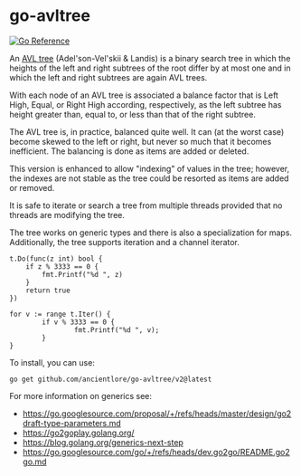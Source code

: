 # go-avltree

[![Go Reference](https://pkg.go.dev/badge/github.com/ancientlore/go-avltree/v2.svg)](https://pkg.go.dev/github.com/ancientlore/go-avltree/v2)

An [AVL tree](http://en.wikipedia.org/wiki/AVL_tree) (Adel'son-Vel'skii & Landis) is a binary search tree in which the heights of the left and right subtrees of the root differ by at most one and in which the left and right subtrees are again AVL trees.

With each node of an AVL tree is associated a balance factor that is Left High, Equal, or Right High according, respectively, as the left subtree has height greater than, equal to, or less than that of the right subtree.

The AVL tree is, in practice, balanced quite well. It can (at the worst case) become skewed to the left or right, but never so much that it becomes inefficient. The balancing is done as items are added or deleted.

This version is enhanced to allow "indexing" of values in the tree; however, the indexes are not stable as the tree could be resorted as items are added or removed.

It is safe to iterate or search a tree from multiple threads provided that no threads are modifying the tree.

The tree works on generic types and there is also a specialization for maps. Additionally, the tree supports iteration and a channel iterator.

	t.Do(func(z int) bool {
		if z % 3333 == 0 {
			fmt.Printf("%d ", z)
		}
		return true
	})

	for v := range t.Iter() {
        	if v % 3333 == 0 {
                	fmt.Printf("%d ", v);
        	}
	}

To install, you can use:

	go get github.com/ancientlore/go-avltree/v2@latest

For more information on generics see:

* https://go.googlesource.com/proposal/+/refs/heads/master/design/go2draft-type-parameters.md
* https://go2goplay.golang.org/
* https://blog.golang.org/generics-next-step
* https://go.googlesource.com/go/+/refs/heads/dev.go2go/README.go2go.md
